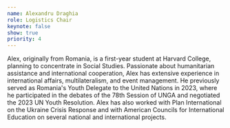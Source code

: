 ```yaml
---
name: Alexandru Draghia
role: Logistics Chair
keynote: false
show: true
priority: 4
---
```


Alex, originally from Romania, is a first-year student at Harvard College, planning to concentrate in Social Studies. Passionate about humanitarian assistance and international cooperation, Alex has extensive experience in international affairs, multilateralism, and event management. He previously served as Romania's Youth Delegate to the United Nations in 2023, where he participated in the debates of the 78th Session of UNGA and negotiated the 2023 UN Youth Resolution. Alex has also worked with Plan International on the Ukraine Crisis Response and with American Councils for International Education on several national and international projects. 
